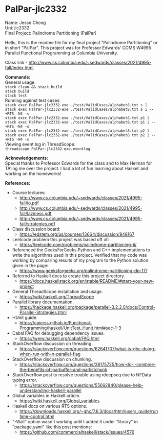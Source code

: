 # PalPar-jlc2332  

Name: Jesse Chong  
Uni: jlc2332  
Final Project: Palindrome Partitioning (PalPar)  

Hello, this is the readme file for my final project "Palindrome Partitioning" or in short "PalPar". This project was for Professor Edwards' COMS W4995 Parallel Functional Programming at Columbia University.

Class link - http://www.cs.columbia.edu/~sedwards/classes/2021/4995-fall/index.html  

**Commands:**  
General usage:  
`stack clean && stack build`  
`stack build`  
`stack test`  
Running against test cases:  
`stack exec PalPar-jlc2332-exe ./test/ValidCases/alphabet8.txt s 1`  
`stack exec PalPar-jlc2332-exe ./test/ValidCases/alphabet8.txt s 1 -- +RTS -N4 -s`  
`stack exec PalPar-jlc2332-exe ./test/ValidCases/alphabet8.txt p1 1`  
`stack exec PalPar-jlc2332-exe ./test/ValidCases/alphabet8.txt p1 1 -- +RTS -N4 -s`  
`stack exec PalPar-jlc2332-exe ./test/ValidCases/alphabet8.txt p2 1`  
`stack exec PalPar-jlc2332-exe ./test/ValidCases/alphabet8.txt p2 1 -- +RTS -N4 -s`  
Viewing event log in ThreadScope:  
`threadscope PalPar-jlc2332-exe.eventlog`  

**Acknowledgements:**  
Special thanks to Professor Edwards for the class and to Max Helman for TA'ing me over the project. I had a lot of fun learning about Haskell and working on the homeworks!  

**References:**  
  - Course lectures:
    - http://www.cs.columbia.edu/~sedwards/classes/2021/4995-fall/io.pdf
    - http://www.cs.columbia.edu/~sedwards/classes/2021/4995-fall/laziness.pdf
    - http://www.cs.columbia.edu/~sedwards/classes/2021/4995-fall/strategies.pdf
  - Class discussion board:
    - https://edstem.org/us/courses/13664/discussion/948167
  - Leetcode problem this project was based off of:
    - https://leetcode.com/problems/palindrome-partitioning-ii/
  - Referenced the GeeksForGeeks Python and C++ implementations to write the algorithms used in this project. Verified that my code was working by comparing results of my program to the Python solution given in the page:
    - https://www.geeksforgeeks.org/palindrome-partitioning-dp-17/
  - Referred to Haskell docs to create this project directory.
    - https://docs.haskellstack.org/en/stable/README/#start-your-new-project
  - General ThreadScope installation and usage.
    - https://wiki.haskell.org/ThreadScope
  - Parallel library documentation.
    - https://hackage.haskell.org/package/parallel-3.2.2.0/docs/Control-Parallel-Strategies.html
  - HUnit guide.
    - https://caiorss.github.io/Functional-Programming/haskell/UnitTest_Hunit.html#sec-1-3
  - Cabal FAQ for debugging dependency issues.
    - https://www.haskell.org/cabal/FAQ.html
  - StackOverflow discussion on threading.
    - https://stackoverflow.com/questions/62641707/what-is-ghc-doing-when-run-with-n-parallel-flag
  - StackOverflow discussion on chunking.
    - https://stackoverflow.com/questions/38175725/how-do-i-combine-the-benefits-of-parbuffer-and-parlistchunk
  - StackOverflow post to resolve trouble using rdeepseq due to NFData typing error.
    - https://stackoverflow.com/questions/55662840/please-help-understanding-haskell-parallel
  - Global variables in Haskell article.
    - https://wiki.haskell.org/Global_variables
  - Haskell docs on various RTS options.
    - https://downloads.haskell.org/~ghc/7.8.3/docs/html/users_guide/runtime-control.html
  - "-Wall" option wasn't working until I added it under "library" in "package.yaml" like this post mentions:
    - https://github.com/commercialhaskell/stack/issues/4576
